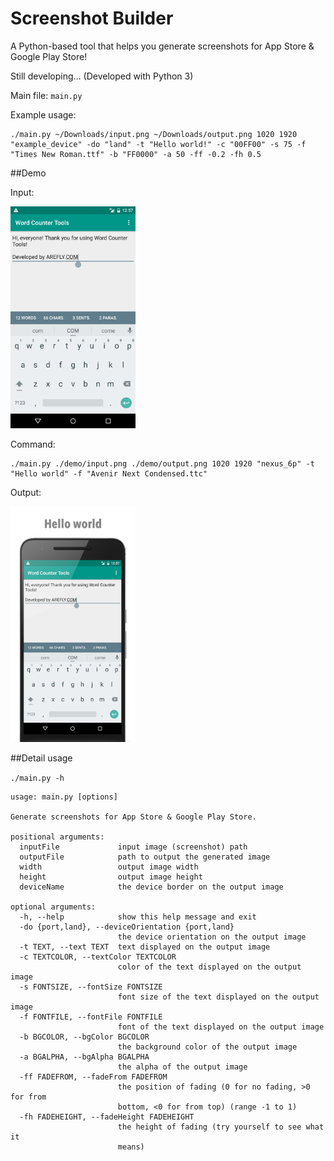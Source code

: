 # Screenshot Builder
A Python-based tool that helps you generate screenshots for App Store &amp; Google Play Store!

Still developing... (Developed with Python 3)

Main file: `main.py`

Example usage:

```
./main.py ~/Downloads/input.png ~/Downloads/output.png 1020 1920 "example_device" -do "land" -t "Hello world!" -c "00FF00" -s 75 -f "Times New Roman.ttf" -b "FF0000" -a 50 -ff -0.2 -fh 0.5
```

##Demo

Input:

<img src="https://github.com/eflyjason/ScreenshotBuilder/raw/master/demo/input.png" width="200px">

Command:

```
./main.py ./demo/input.png ./demo/output.png 1020 1920 "nexus_6p" -t "Hello world" -f "Avenir Next Condensed.ttc"
```

Output:

<img src="https://github.com/eflyjason/ScreenshotBuilder/raw/master/demo/output.png" width="200px">

##Detail usage 

`./main.py -h`


```
usage: main.py [options]

Generate screenshots for App Store & Google Play Store.

positional arguments:
  inputFile             input image (screenshot) path
  outputFile            path to output the generated image
  width                 output image width
  height                output image height
  deviceName            the device border on the output image

optional arguments:
  -h, --help            show this help message and exit
  -do {port,land}, --deviceOrientation {port,land}
                        the device orientation on the output image
  -t TEXT, --text TEXT  text displayed on the output image
  -c TEXTCOLOR, --textColor TEXTCOLOR
                        color of the text displayed on the output image
  -s FONTSIZE, --fontSize FONTSIZE
                        font size of the text displayed on the output image
  -f FONTFILE, --fontFile FONTFILE
                        font of the text displayed on the output image
  -b BGCOLOR, --bgColor BGCOLOR
                        the background color of the output image
  -a BGALPHA, --bgAlpha BGALPHA
                        the alpha of the output image
  -ff FADEFROM, --fadeFrom FADEFROM
                        the position of fading (0 for no fading, >0 for from
                        bottom, <0 for from top) (range -1 to 1)
  -fh FADEHEIGHT, --fadeHeight FADEHEIGHT
                        the height of fading (try yourself to see what it
                        means)
```
